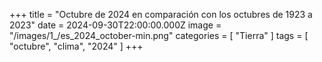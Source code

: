 +++
title = "Octubre de 2024 en comparación con los octubres de 1923 a 2023"
date = 2024-09-30T22:00:00.000Z
image = "/images/1_/es_2024_october-min.png"
categories = [ "Tierra" ]
tags = [ "octubre", "clima", "2024" ]
+++

